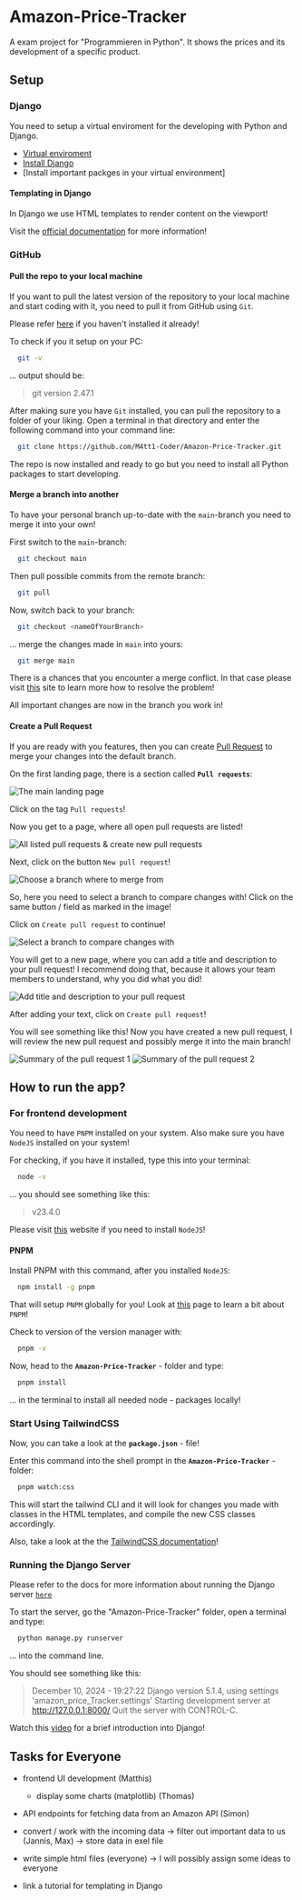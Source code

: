 # Amazon-Price-Tracker
A exam project for "Programmieren in Python". It shows the prices and its development of a specific product.

## Setup

### Django

You need to setup a virtual enviroment for the developing with Python and Django.

- [Virtual enviroment](https://docs.python.org/3/tutorial/venv.html)
- [Install Django](https://docs.djangoproject.com/en/5.1/topics/install/)
- [Install important packges in your virtual environment]

#### Templating in Django

In Django we use HTML templates to render content on the viewport! 

Visit the [official documentation](https://docs.djangoproject.com/en/5.1/topics/templates/) for more information!

### GitHub

#### Pull the repo to your local machine

If you want to pull the latest version of the repository to your local machine and start coding with it, you need to pull it from GitHub using `Git`.

Please refer [here](https://git-scm.com/downloads) if you haven't installed it already!

To check if you it setup on your PC:
```bash
  git -v
```
... output should be:
> git version 2.47.1

After making sure you have `Git` installed, you can pull the repository to a folder of your liking. Open a terminal in that directory and enter the following command into your command line:
```bash
  git clone https://github.com/M4tt1-Coder/Amazon-Price-Tracker.git
```

The repo is now installed and ready to go but you need to install all Python packages to start developing.

#### Merge a branch into another

To have your personal branch up-to-date with the `main`-branch you need to merge it into your own!

First switch to the `main`-branch:
```bash
  git checkout main
```
Then pull possible commits from the remote branch:

```bash
  git pull
```
Now, switch back to your branch:

```bash
  git checkout <nameOfYourBranch>
```
... merge the changes made in `main` into yours:

```bash
  git merge main
```
There is a chances that you encounter a merge conflict. In that case please visit [this](https://docs.github.com/en/pull-requests/collaborating-with-pull-requests/addressing-merge-conflicts/resolving-a-merge-conflict-using-the-command-line) site to learn more how to resolve the problem!

All important changes are now in the branch you work in!

#### Create a Pull Request

If you are ready with you features, then you can create [Pull Request](https://docs.github.com/en/pull-requests/collaborating-with-pull-requests/proposing-changes-to-your-work-with-pull-requests/about-pull-requests) to merge your changes into the default branch.

On the first landing page, there is a section called **`Pull requests`**:

![The main landing page](./readme_assets/pr_on_landing_page.png)

Click on the tag `Pull requests`!

Now you get to a page, where all open pull requests are listed!

![All listed pull requests & create new pull requests](./readme_assets/new_pr.png)

Next, click on the button `New pull request`!

![Choose a branch where to merge from](./readme_assets/choose_branch.png)

So, here you need to select a branch to compare changes with! Click on the same button / field as marked in the image!

Click on `Create pull request` to continue!

![Select a branch to compare changes with](./readme_assets/create_pr_1.png)

You will get to a new page, where you can add a title and description to your pull request! I recommend doing that, because it allows your team members to understand, why you did what you did!

![Add title and description to your pull request](./readme_assets//create_pr_2.png)

After adding your text, click on `Create pull request`!

You will see something like this! Now you have created a new pull request, I will review the new pull request and possibly merge it into the main branch!

![Summary of the pull request 1](./readme_assets/final_info_page.png)
![Summary of the pull request 2](./readme_assets/final_info_page-2.png)

## How to run the app?

### For frontend development

You need to have `PNPM` installed on your system. Also make sure you have `NodeJS` installed on your system! 

For checking, if you have it installed, type this into your terminal:

```bash
  node -v
```
... you should see something like this:
> v23.4.0

Please visit [this](https://nodejs.org/en/learn/getting-started/how-to-install-nodejs) website if you need to install `NodeJS`!

#### PNPM 

Install PNPM with this command, after you installed `NodeJS`:

```bash
  npm install -g pnpm
```

That will setup `PNPM` globally for you! Look at [this](https://pnpm.io/motivation) page to learn a bit about `PNPM`!

Check to version of the version manager with: 

```bash
  pnpm -v
```

Now, head to the **`Amazon-Price-Tracker`** - folder and type:

```bash
  pnpm install
```
... in the terminal to install all needed node - packages locally!

### Start Using TailwindCSS

Now, you can take a look at the **`package.json`** - file! 

Enter this command into the shell prompt in the **`Amazon-Price-Tracker`** - folder:

```bash
  pnpm watch:css
```
This will start the tailwind CLI and it will look for changes you made with classes in the HTML templates, and compile the new CSS classes accordingly. 

Also, take a look at the the [TailwindCSS documentation](https://tailwindcss.com/docs/installation)! 

###  Running the Django Server

Please refer to the docs for more information about running the Django server [`here`](https://docs.djangoproject.com/en/5.1/intro/tutorial01/)

To start the server, go the "Amazon-Price-Tracker" folder, open a terminal and type:
```bash
  python manage.py runserver
```
... into the command line.

You should see something like this: 

> December 10, 2024 - 19:27:22
> Django version 5.1.4, using settings 'amazon_price_Tracker.settings'
> Starting development server at http://127.0.0.1:8000/
> Quit the server with CONTROL-C. 

Watch this [video](https://www.youtube.com/watch?v=nGIg40xs9e4) for a brief introduction into Django!

## Tasks for Everyone

- frontend UI development (Matthis)
  - display some charts (matplotlib) (Thomas)
- API endpoints for fetching data from an Amazon API (Simon)
- convert / work with the incoming data -> filter out important data to us (Jannis, Max) -> store data in exel file
- write simple html files (everyone) -> I will possibly assign some ideas to everyone

- link a tutorial for templating in Django